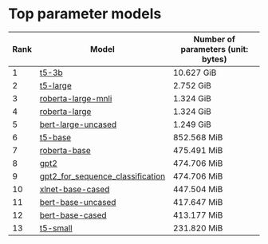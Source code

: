 # Top parameter models

| Rank | Model | Number of parameters (unit: bytes) |
| --- | --- | --- |
| 1 | <a href="t5-3b.md">t5-3b</a> | 10.627 GiB |
| 2 | <a href="t5-large.md">t5-large</a> | 2.752 GiB |
| 3 | <a href="roberta-large-mnli.md">roberta-large-mnli</a> | 1.324 GiB |
| 4 | <a href="roberta-large.md">roberta-large</a> | 1.324 GiB |
| 5 | <a href="bert-large-uncased.md">bert-large-uncased</a> | 1.249 GiB |
| 6 | <a href="t5-base.md">t5-base</a> | 852.568 MiB |
| 7 | <a href="roberta-base.md">roberta-base</a> | 475.491 MiB |
| 8 | <a href="gpt2.md">gpt2</a> | 474.706 MiB |
| 9 | <a href="gpt2_for_sequence_classification.md">gpt2_for_sequence_classification</a> | 474.706 MiB |
| 10 | <a href="xlnet-base-cased.md">xlnet-base-cased</a> | 447.504 MiB |
| 11 | <a href="bert-base-uncased.md">bert-base-uncased</a> | 417.647 MiB |
| 12 | <a href="bert-base-cased.md">bert-base-cased</a> | 413.177 MiB |
| 13 | <a href="t5-small.md">t5-small</a> | 231.820 MiB |
